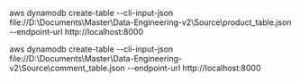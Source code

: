 aws dynamodb create-table --cli-input-json file://D:\Documents\Master\Data-Engineering-v2\Source\product_table.json  --endpoint-url http://localhost:8000

aws dynamodb create-table --cli-input-json file://D:\Documents\Master\Data-Engineering-v2\Source\comment_table.json  --endpoint-url http://localhost:8000